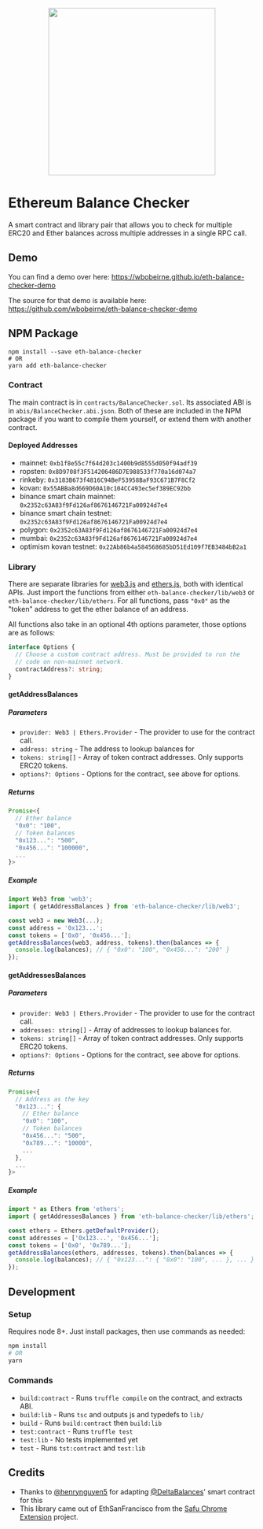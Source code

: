 <p align="center">
  <img src="https://i.imgur.com/2ZBxjyu.png" width="340" />
  <h1>Ethereum Balance Checker</h1>
</p>

A smart contract and library pair that allows you to check for multiple ERC20
and Ether balances across multiple addresses in a single RPC call.

## Demo

You can find a demo over here: https://wbobeirne.github.io/eth-balance-checker-demo

The source for that demo is available here: https://github.com/wbobeirne/eth-balance-checker-demo

## NPM Package

```
npm install --save eth-balance-checker
# OR
yarn add eth-balance-checker
```

### Contract

The main contract is in `contracts/BalanceChecker.sol`. Its associated ABI is in `abis/BalanceChecker.abi.json`. Both of these are included in the NPM package if you want to compile them yourself, or extend them with another
contract.

#### Deployed Addresses

- mainnet: `0xb1f8e55c7f64d203c1400b9d8555d050f94adf39`
- ropsten: `0x8D9708f3F514206486D7E988533f770a16d074a7`
- rinkeby: `0x3183B673f4816C94BeF53958BaF93C671B7F8Cf2`
- kovan: `0x55ABBa8d669D60A10c104CC493ec5ef389EC92bb`
- binance smart chain mainnet: `0x2352c63A83f9Fd126af8676146721Fa00924d7e4`
- binance smart chain testnet: `0x2352c63A83f9Fd126af8676146721Fa00924d7e4`
- polygon: `0x2352c63A83f9Fd126af8676146721Fa00924d7e4`
- mumbai: `0x2352c63A83f9Fd126af8676146721Fa00924d7e4`
- optimism kovan testnet: `0x22Ab86b4a584568685bD51Ed109f7EB3484bB2a1`

### Library

There are separate libraries for [web3.js](https://github.com/ethereum/web3.js/)
and [ethers.js](https://github.com/ethers-io/ethers.js/), both with identical 
APIs. Just import the functions from either `eth-balance-checker/lib/web3` or
`eth-balance-checker/lib/ethers`. For all functions, pass `"0x0"` as the "token"
address to get the ether balance of an address.

All functions also take in an optional 4th options parameter, those options are as follows:

```typescript
interface Options {
  // Choose a custom contract address. Must be provided to run the
  // code on non-mainnet network.
  contractAddress?: string;
}
```

#### getAddressBalances

##### Parameters
* `provider: Web3 | Ethers.Provider` - The provider to use for the contract call.
* `address: string` - The address to lookup balances for
* `tokens: string[]` - Array of token contract addresses. Only supports ERC20 tokens.
* `options?: Options` - Options for the contract, see above for options.

##### Returns
```js
Promise<{
  // Ether balance
  "0x0": "100",
  // Token balances
  "0x123...": "500",
  "0x456...": "100000",
  ...
}>
```

##### Example
```ts
import Web3 from 'web3';
import { getAddressBalances } from 'eth-balance-checker/lib/web3';

const web3 = new Web3(...);
const address = '0x123...';
const tokens = ['0x0', '0x456...'];
getAddressBalances(web3, address, tokens).then(balances => {
  console.log(balances); // { "0x0": "100", "0x456...": "200" }
});
```

#### getAddressesBalances

##### Parameters
* `provider: Web3 | Ethers.Provider` - The provider to use for the contract call.
* `addresses: string[]` - Array of addresses to lookup balances for.
* `tokens: string[]` - Array of token contract addresses. Only supports ERC20 tokens.
* `options?: Options` - Options for the contract, see above for options.

##### Returns
```js
Promise<{
  // Address as the key
  "0x123...": {
    // Ether balance
    "0x0": "100",
    // Token balances
    "0x456...": "500",
    "0x789...": "10000",
    ...
  },
  ...
}>
```

##### Example
```ts
import * as Ethers from 'ethers';
import { getAddressesBalances } from 'eth-balance-checker/lib/ethers';

const ethers = Ethers.getDefaultProvider();
const addresses = ['0x123...', '0x456...'];
const tokens = ['0x0', '0x789...'];
getAddressBalances(ethers, addresses, tokens).then(balances => {
  console.log(balances); // { "0x123...": { "0x0": "100", ... }, ... }
});
```

## Development

### Setup

Requires node 8+. Just install packages, then use commands as needed:

```bash
npm install
# OR
yarn
```

### Commands

* `build:contract` - Runs `truffle compile` on the contract, and extracts ABI.
* `build:lib` - Runs `tsc` and outputs js and typedefs to `lib/`
* `build` - Runs `build:contract` then `build:lib`
* `test:contract` - Runs `truffle test`
* `test:lib` - No tests implemented yet
* `test` - Runs `tst:contract` and `test:lib`

## Credits

* Thanks to [@henrynguyen5](https://github.com/henrynguyen5) for adapting 
[@DeltaBalances](https://github.com/DeltaBalances)' smart contract for this
* This library came out of EthSanFrancisco from the
[Safu Chrome Extension](https://github.com/grant-project/safu-extension) project.
